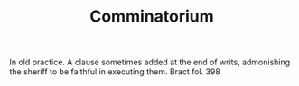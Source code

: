 ---
title: Comminatorium
letter: C
permalink: "/definitions/bld-comminatorium.html"
body: In old practice. A clause sometimes added at the end of writs, admonishing the
  sheriff to be faithful in executing them. Bract fol. 398
published_at: '2018-07-07'
source: Black's Law Dictionary 2nd Ed (1910)
layout: post
---